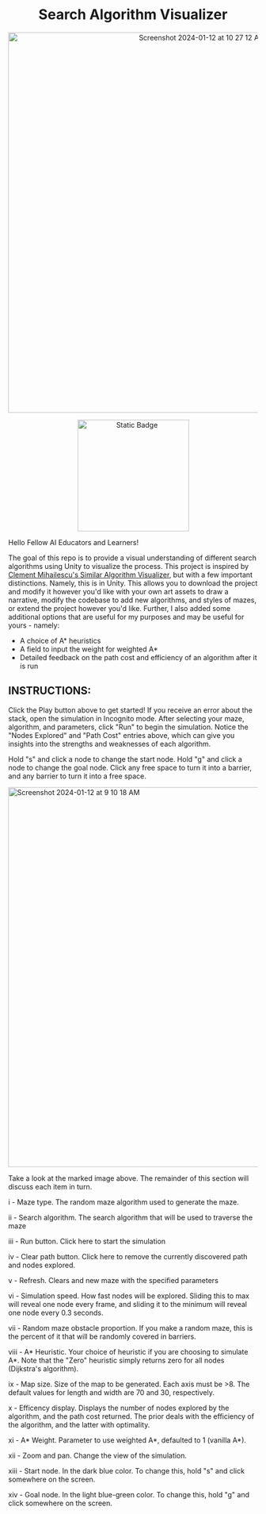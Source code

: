 <div align="center">

# Search Algorithm Visualizer

<img width="767" alt="Screenshot 2024-01-12 at 10 27 12 AM" src="https://github.com/MLivanos/SearchAlgorithmVisualizer/assets/59032623/8729b0a0-78cb-4a6c-976b-12999efe6c62">

<br>

<p><a href="https://mlivanos.github.io/SearchAlgorithmVisualizer"><img alt="Static Badge" src="https://img.shields.io/badge/PLAY-black?style=for-the-badge&logo=unity&logoColor=white&labelColor=black&color=black&link=mlivanos.github.io%2FSearchAlgorithmVisualizer%2F" style="width:225px;"/></a></p>

</div>

Hello Fellow AI Educators and Learners!

The goal of this repo is to provide a visual understanding of different search algorithms using Unity to visualize the process. This project is inspired by [Clement Mihailescu's Similar Algorithm Visualizer](https://clementmihailescu.github.io/Pathfinding-Visualizer/#), but with a few important distinctions. Namely, this is in Unity. This allows you to download the project and modify it however you'd like with your own art assets to draw a narrative, modify the codebase to add new algorithms, and styles of mazes, or extend the project however you'd like. Further, I also added some additional options that are useful for my purposes and may be useful for yours - namely:

* A choice of A* heuristics
* A field to input the weight for weighted A*
* Detailed feedback on the path cost and efficiency of an algorithm after it is run

## INSTRUCTIONS:

Click the Play button above to get started! If you receive an error about the stack, open the simulation in Incognito mode. After selecting your maze, algorithm, and parameters, click "Run" to begin the simulation. Notice the "Nodes Explored" and "Path Cost" entries above, which can give you insights into the strengths and weaknesses of each algorithm.

Hold "s" and click a node to change the start node. Hold "g" and click a node to change the goal node. Click any free space to turn it into a barrier, and any barrier to turn it into a free space.

<img width="766" alt="Screenshot 2024-01-12 at 9 10 18 AM" src="https://github.com/MLivanos/SearchAlgorithmVisualizer/assets/59032623/349f7dcd-ee60-443c-9213-925aa55a91e2">

Take a look at the marked image above. The remainder of this section will discuss each item in turn.

i - Maze type. The random maze algorithm used to generate the maze.

ii - Search algorithm. The search algorithm that will be used to traverse the maze

iii - Run button. Click here to start the simulation

iv - Clear path button. Click here to remove the currently discovered path and nodes explored.

v - Refresh. Clears and new maze with the specified parameters

vi - Simulation speed. How fast nodes will be explored. Sliding this to max will reveal one node every frame, and sliding it to the minimum will reveal one node every 0.3 seconds.

vii - Random maze obstacle proportion. If you make a random maze, this is the percent of it that will be randomly covered in barriers.

viii - A* Heuristic. Your choice of heuristic if you are choosing to simulate A*. Note that the "Zero" heuristic simply returns zero for all nodes (Dijkstra's algorithm).

ix - Map size. Size of the map to be generated. Each axis must be >8. The default values for length and width are 70 and 30, respectively.

x - Efficency display. Displays the number of nodes explored by the algorithm, and the path cost returned. The prior deals with the efficiency of the algorithm, and the latter with optimality.

xi - A* Weight. Parameter to use weighted A*, defaulted to 1 (vanilla A*).

xii - Zoom and pan. Change the view of the simulation.

xiii - Start node. In the dark blue color. To change this, hold "s" and click somewhere on the screen.

xiv - Goal node. In the light blue-green color. To change this, hold "g" and click somewhere on the screen.
